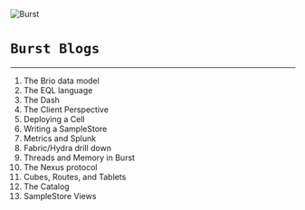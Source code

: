 ![Burst](../../../../delete/open-source/doc/burst_small.png "") 

# `Burst Blogs`

---

1. The Brio data model
2. The EQL language
3. The Dash
4. The Client Perspective
5. Deploying a Cell
6. Writing a SampleStore
7. Metrics and Splunk
8. Fabric/Hydra drill down
9. Threads and Memory in Burst
10. The Nexus protocol
11. Cubes, Routes, and Tablets
12. The Catalog
13. SampleStore Views
